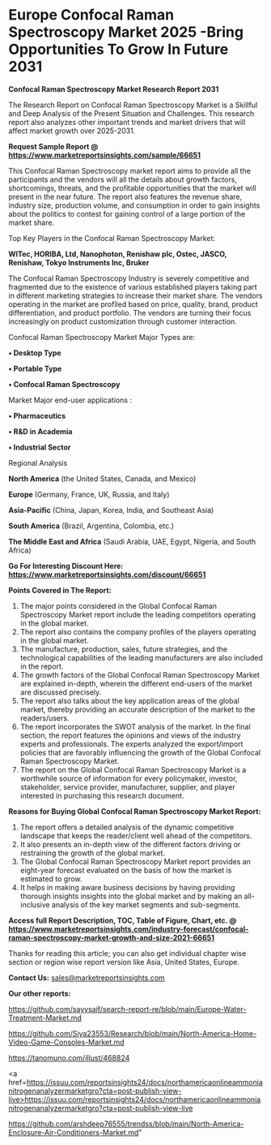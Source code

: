 # Europe Confocal Raman Spectroscopy Market 2025 -Bring Opportunities To Grow In Future 2031

<strong>Confocal Raman Spectroscopy Market Research Report 2031</strong>

The Research Report on Confocal Raman Spectroscopy Market is a Skillful and Deep Analysis of the Present Situation and Challenges. This research report also analyzes other important trends and market drivers that will affect market growth over 2025-2031.

<strong>Request Sample Report @ <a href=https://www.marketreportsinsights.com/sample/66651>https://www.marketreportsinsights.com/sample/66651</a></strong>

This Confocal Raman Spectroscopy market report aims to provide all the participants and the vendors will all the details about growth factors, shortcomings, threats, and the profitable opportunities that the market will present in the near future. The report also features the revenue share, industry size, production volume, and consumption in order to gain insights about the politics to contest for gaining control of a large portion of the market share.

Top Key Players in the Confocal Raman Spectroscopy Market:

<strong>WITec, HORIBA, Ltd, Nanophoton, Renishaw plc, Ostec, JASCO, Renishaw, Tokyo Instruments Inc, Bruker</strong>

The Confocal Raman Spectroscopy Industry is severely competitive and fragmented due to the existence of various established players taking part in different marketing strategies to increase their market share. The vendors operating in the market are profiled based on price, quality, brand, product differentiation, and product portfolio. The vendors are turning their focus increasingly on product customization through customer interaction.

Confocal Raman Spectroscopy Market Major Types are:

<strong>• Desktop Type

• Portable Type

• Confocal Raman Spectroscopy</strong>

Market Major end-user applications :

<strong>• Pharmaceutics

• R&D in Academia

• Industrial Sector</strong>

Regional Analysis

</u><strong><b>North America</b></strong> (the United States, Canada, and Mexico)

<strong><b>Europe </b></strong>(Germany, France, UK, Russia, and Italy)

<strong><b>Asia-Pacific</b></strong> (China, Japan, Korea, India, and Southeast Asia)

<strong><b>South America</b></strong> (Brazil, Argentina, Colombia, etc.)

<strong><b>The Middle East and Africa</b></strong> (Saudi Arabia, UAE, Egypt, Nigeria, and South Africa)

<strong>Go For Interesting Discount Here: <a href=https://www.marketreportsinsights.com/discount/66651>https://www.marketreportsinsights.com/discount/66651</a></strong>

<strong>Points Covered in The Report:</strong>
<ol>
  <li>The major points considered in the Global Confocal Raman Spectroscopy Market report include the leading competitors operating in the global market.</li>
  <li>The report also contains the company profiles of the players operating in the global market.</li>
  <li>The manufacture, production, sales, future strategies, and the technological capabilities of the leading manufacturers are also included in the report.</li>
  <li>The growth factors of the Global Confocal Raman Spectroscopy Market are explained in-depth, wherein the different end-users of the market are discussed precisely.</li>
  <li>The report also talks about the key application areas of the global market, thereby providing an accurate description of the market to the readers/users.</li>
  <li>The report incorporates the SWOT analysis of the market. In the final section, the report features the opinions and views of the industry experts and professionals. The experts analyzed the export/import policies that are favorably influencing the growth of the Global Confocal Raman Spectroscopy Market.</li>
  <li>The report on the Global Confocal Raman Spectroscopy Market is a worthwhile source of information for every policymaker, investor, stakeholder, service provider, manufacturer, supplier, and player interested in purchasing this research document.</li>
</ol>
<strong>Reasons for Buying Global Confocal Raman Spectroscopy Market Report:</strong>

<ol>
  <li>The report offers a detailed analysis of the dynamic competitive landscape that keeps the reader/client well ahead of the competitors.</li>
  <li>It also presents an in-depth view of the different factors driving or restraining the growth of the global market.</li>
  <li>The Global Confocal Raman Spectroscopy Market report provides an eight-year forecast evaluated on the basis of how the market is estimated to grow.</li>
  <li>It helps in making aware business decisions by having providing thorough insights insights into the global market and by making an all-inclusive analysis of the key market segments and sub-segments.</li>
</ol>
<strong>Access full Report Description, TOC, Table of Figure, Chart, etc. @ <a href=https://www.marketreportsinsights.com/industry-forecast/confocal-raman-spectroscopy-market-growth-and-size-2021-66651>https://www.marketreportsinsights.com/industry-forecast/confocal-raman-spectroscopy-market-growth-and-size-2021-66651</a></strong>


Thanks for reading this article; you can also get individual chapter wise section or region wise report version like Asia, United States, Europe.

<strong>Contact Us:</strong>
sales@marketreportsinsights.com

<strong>Our other reports:</strong>

<a href=https://github.com/sayysaif/search-report-re/blob/main/Europe-Water-Treatment-Market.md>https://github.com/sayysaif/search-report-re/blob/main/Europe-Water-Treatment-Market.md</a>

<a href=https://github.com/Siya23553/Research/blob/main/North-America-Home-Video-Game-Consoles-Market.md>https://github.com/Siya23553/Research/blob/main/North-America-Home-Video-Game-Consoles-Market.md</a>

<a href=https://tanomuno.com/illust/468824>https://tanomuno.com/illust/468824</a>

<a href=https://issuu.com/reportsinsights24/docs/northamericaonlineammonianitrogenanalyzermarketgro?cta=post-publish-view-live>https://issuu.com/reportsinsights24/docs/northamericaonlineammonianitrogenanalyzermarketgro?cta=post-publish-view-live</a>

<a href=https://github.com/arshdeep76555/trendss/blob/main/North-America-Enclosure-Air-Conditioners-Market.md>https://github.com/arshdeep76555/trendss/blob/main/North-America-Enclosure-Air-Conditioners-Market.md</a>"
